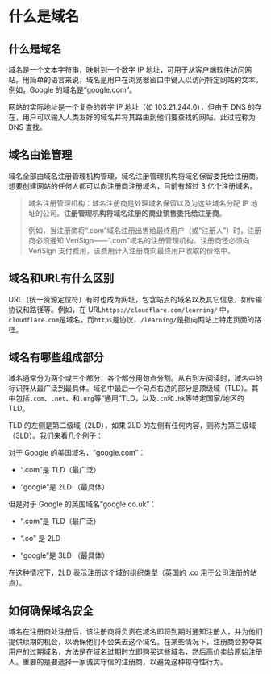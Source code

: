 # 什么是域名

## 什么是域名

域名是一个文本字符串，映射到一个数字 IP 地址，可用于从客户端软件访问网站。用简单的语言来说，域名是用户在浏览器窗口中键入以访问特定网站的文本。例如，Google 的域名是“google.com”。

网站的实际地址是一个复杂的数字 IP 地址（如 103.21.244.0），但由于 DNS 的存在，用户可以输入人类友好的域名并将其路由到他们要查找的网站。此过程称为 DNS 查找。

## 域名由谁管理

域名全部由域名注册管理机构管理，域名注册管理机构将域名保留委托给注册商。想要创建网站的任何人都可以向注册商注册域名，目前有超过 3 亿个注册域名。

> 域名注册管理机构：域名注册商是处理域名保留以及为这些域名分配 IP 地址的公司。**注册管理机构将域名注册的商业销售委托给注册商**。
>
> 例如，当注册商将“.com”域名注册出售给最终用户（或“注册人”）时，注册商必须通知 VeriSign——“.com”域名的注册管理机构。注册商还必须向 VeriSign 支付费用，该费用计入注册商向最终用户收取的价格中。

## 域名和URL有什么区别

URL（统一资源定位符）有时也成为网址，包含站点的域名以及其它信息，如传输协议和路径等。例如，在 URL`https://cloudflare.com/learning/` 中，`cloudflare.com`是域名，而`https`是协议，`/learning/`是指向网站上特定页面的路径。

## 域名有哪些组成部分

域名通常分为两个或三个部分，各个部分用句点分割。从右到左阅读时，域名中的标识符从最广泛到最具体。域名中最后一个句点右边的部分是顶级域（TLD）。其中包括`.com`、`.net`、和`.org`等“通用”TLD，以及`.cn`和`.hk`等特定国家/地区的 TLD。

TLD 的左侧是第二级域（2LD），如果 2LD 的左侧有任何内容，则称为第三级域（3LD）。我们来看几个例子：

对于 Google 的美国域名，“google.com”：

- “.com”是 TLD（最广泛）

- “google”是 2LD （最具体）

但是对于 Google 的英国域名“google.co.uk”：

- “.com”是 TLD（最广泛）

- “.co” 是 2LD

- “google”是 3LD （最具体）

在这种情况下，2LD 表示注册这个域的组织类型（英国的 .co 用于公司注册的站点）。

## 如何确保域名安全

域名在注册商处注册后，该注册商将负责在域名即将到期时通知注册人，并为他们提供续期的机会，以确保他们不会失去这个域名。在某些情况下，注册商会掠夺其用户的过期域名，方法是在域名过期时立即购买这些域名，然后高价卖给原始注册人。重要的是要选择一家诚实守信的注册商，以避免这种掠夺性行为。


















